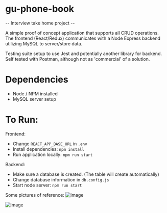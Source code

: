 # gu-phone-book
-- Interview take home project --

A simple proof of concept application that supports all CRUD operations. The frontend (React/Redux) communicates with a Node Express backend utilizing MySQL to server/store data.

Testing suite setup to use Jest and potentially another library for backend. Self tested with Postman, although not as 'commercial' of a solution.


# Dependencies
- Node / NPM installed
- MySQL server setup

# To Run:

Frontend:
- Change `REACT_APP_BASE_URL` in `.env`
- Install dependencies: `npm install`
- Run application locally: `npm run start`

Backend:
- Make sure a database is created. (The table will create automatically)
- Change database information in `db.config.js`
- Start node server: `npm run start`

Some pictures of reference:
![image](https://user-images.githubusercontent.com/28940587/172940768-a2171188-a584-4bed-8955-f72d214808b8.png)

![image](https://user-images.githubusercontent.com/28940587/172940829-7cdd5449-ae4e-42a2-9b83-2e7c6a7d4c1a.png)
